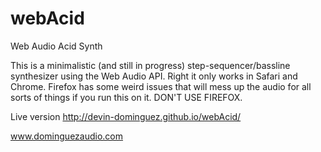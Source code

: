 webAcid
=======

Web Audio Acid Synth

This is a minimalistic (and still in progress) step-sequencer/bassline synthesizer using the Web Audio API. Right it only works in Safari and Chrome. Firefox has some weird issues that will mess up the audio for all sorts of things if you run this on it. DON'T USE FIREFOX.

Live version
http://devin-dominguez.github.io/webAcid/

www.dominguezaudio.com
